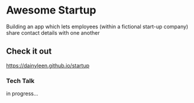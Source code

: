 # Awesome Startup

Building an app which lets employees (within a fictional start-up company) share contact details with one another

## Check it out

https://dainyleen.github.io/startup

### Tech Talk
in progress...

